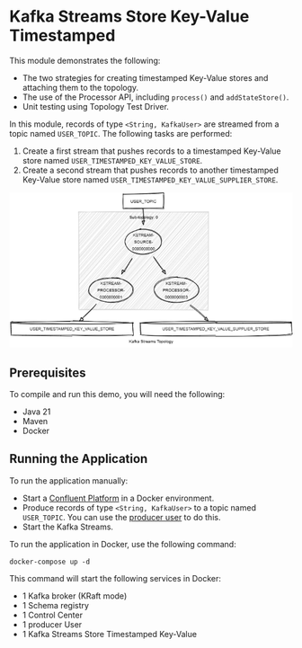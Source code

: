 # Kafka Streams Store Key-Value Timestamped

This module demonstrates the following:

- The two strategies for creating timestamped Key-Value stores and attaching them to the topology.
- The use of the Processor API, including `process()` and `addStateStore()`.
- Unit testing using Topology Test Driver.

In this module, records of type `<String, KafkaUser>` are streamed from a topic named `USER_TOPIC`.
The following tasks are performed:

1. Create a first stream that pushes records to a timestamped Key-Value store named `USER_TIMESTAMPED_KEY_VALUE_STORE`.
2. Create a second stream that pushes records to another timestamped Key-Value store named `USER_TIMESTAMPED_KEY_VALUE_SUPPLIER_STORE`.

![topology.png](topology.png)

## Prerequisites

To compile and run this demo, you will need the following:

- Java 21
- Maven
- Docker

## Running the Application

To run the application manually:

- Start a [Confluent Platform](https://docs.confluent.io/platform/current/quickstart/ce-docker-quickstart.html#step-1-download-and-start-cp) in a Docker environment.
- Produce records of type `<String, KafkaUser>` to a topic named `USER_TOPIC`. You can use the [producer user](../specific-producers/kafka-streams-producer-user) to do this.
- Start the Kafka Streams.

To run the application in Docker, use the following command:

```console
docker-compose up -d
```

This command will start the following services in Docker:

- 1 Kafka broker (KRaft mode)
- 1 Schema registry
- 1 Control Center
- 1 producer User
- 1 Kafka Streams Store Timestamped Key-Value
